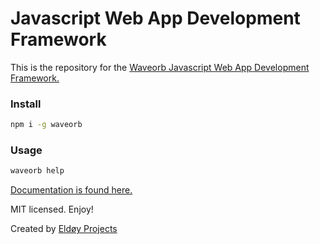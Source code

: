 # Javascript Web App Development Framework

This is the repository for the [Waveorb Javascript Web App Development Framework.](https://waveorb.com)

### Install
```bash
npm i -g waveorb
```

### Usage
```bash
waveorb help
```

[Documentation is found here.](https://waveorb.com/docs)

MIT licensed. Enjoy!

Created by [Eldøy Projects](https://eldoy.com)
